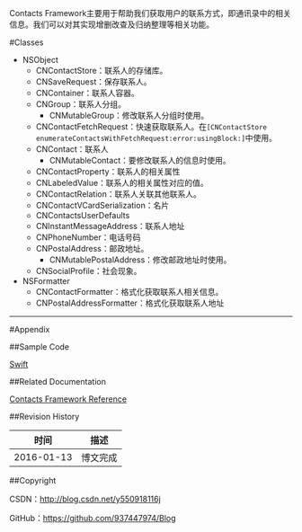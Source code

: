 Contacts Framework主要用于帮助我们获取用户的联系方式，即通讯录中的相关信息。我们可以对其实现增删改查及归纳整理等相关功能。

#Classes

- NSObject
    - CNContactStore：联系人的存储库。
    - CNSaveRequest：保存联系人。
    - CNContainer：联系人容器。
    - CNGroup：联系人分组。
        - CNMutableGroup：修改联系人分组时使用。
    - CNContactFetchRequest：快速获取联系人。在`[CNContactStore enumerateContactsWithFetchRequest:error:usingBlock:]`中使用。
    - CNContact：联系人
        - CNMutableContact：要修改联系人的信息时使用。
    - CNContactProperty：联系人的相关属性
    - CNLabeledValue：联系人的相关属性对应的值。
    - CNContactRelation：联系人关联其他联系人。
    - CNContactVCardSerialization：名片
    - CNContactsUserDefaults
    - CNInstantMessageAddress：联系人地址
    - CNPhoneNumber：电话号码
    - CNPostalAddress：邮政地址。
        - CNMutablePostalAddress：修改邮政地址时使用。
    - CNSocialProfile：社会现象。
- NSFormatter
    - CNContactFormatter：格式化获取联系人相关信息。
    - CNPostalAddressFormatter：格式化获取联系人地址
&#160;

----------

#Appendix

##Sample Code

[Swift](https://github.com/937447974/Swift)

##Related Documentation

[Contacts Framework Reference](https://developer.apple.com/library/ios/documentation/Contacts/Reference/Contacts_Framework/index.html)

##Revision History

| 时间 | 描述 |
| ---- | ---- |
| 2016-01-13 | 博文完成 |

##Copyright

CSDN：http://blog.csdn.net/y550918116j

GitHub：https://github.com/937447974/Blog